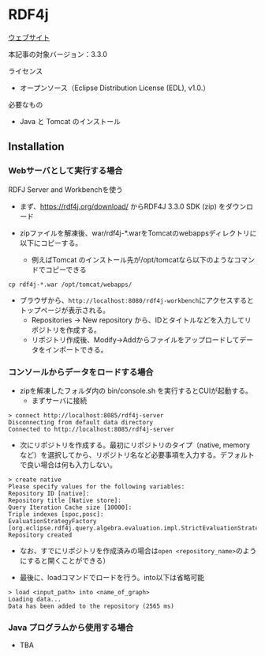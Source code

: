 # RDF4j

[ウェブサイト](https://rdf4j.org/)
    
本記事の対象バージョン：3.3.0

ライセンス
* オープンソース（Eclipse Distribution License (EDL), v1.0.）
    
必要なもの
* Java と Tomcat のインストール


## Installation

### Webサーバとして実行する場合

RDFJ Server and Workbenchを使う

* まず、https://rdf4j.org/download/ からRDF4J 3.3.0 SDK (zip) をダウンロード

* zipファイルを解凍後、war/rdf4j-*.warをTomcatのwebappsディレクトリに以下にコピーする。
  * 例えばTomcat のインストール先が/opt/tomcatなら以下のようなコマンドでコピーできる
```
cp rdf4j-*.war /opt/tomcat/webapps/
```

* ブラウザから、`http://localhost:8080/rdf4j-workbench`にアクセスするとトップページが表示される。
  * Repositories -> New repository から、IDとタイトルなどを入力してリポジトリを作成する。
  * リポジトリ作成後、Modify->Addからファイルをアップロードしてデータをインポートできる。

### コンソールからデータをロードする場合

* zipを解凍したフォルダ内の bin/console.sh を実行するとCUIが起動する。
  * まずサーバに接続
```
> connect http://localhost:8085/rdf4j-server
Disconnecting from default data directory
Connected to http://localhost:8085/rdf4j-server
```
  * 次にリポジトリを作成する。最初にリポジトリのタイプ（native, memoryなど）を選択してから、リポジトリ名など必要事項を入力する。デフォルトで良い場合は何も入力しない。
  
```
> create native
Please specify values for the following variables:
Repository ID [native]: 
Repository title [Native store]: 
Query Iteration Cache size [10000]: 
Triple indexes [spoc,posc]: 
EvaluationStrategyFactory [org.eclipse.rdf4j.query.algebra.evaluation.impl.StrictEvaluationStrategyFactory]: 
Repository created
```

  * なお、すでにリポジトリを作成済みの場合は`open <repository_name>`のようにすると開くことができる）
  
  * 最後に、loadコマンドでロードを行う。into以下は省略可能
```
> load <input_path> into <name_of_graph>
Loading data...
Data has been added to the repository (2565 ms)
```

### Java プログラムから使用する場合

* TBA
